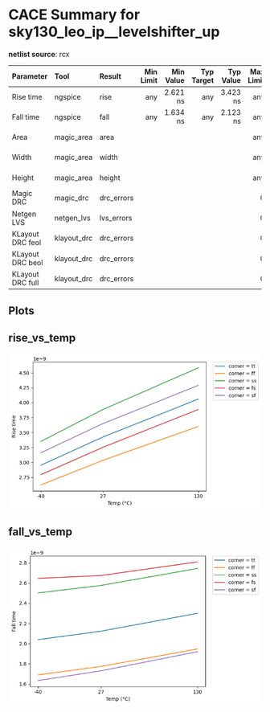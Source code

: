 
# CACE Summary for sky130_leo_ip__levelshifter_up

**netlist source**: rcx

|      Parameter       |         Tool         |     Result      | Min Limit  |  Min Value   | Typ Target |  Typ Value   | Max Limit  |  Max Value   |  Status  |
| :------------------- | :------------------- | :-------------- | ---------: | -----------: | ---------: | -----------: | ---------: | -----------: | :------: |
| Rise time            | ngspice              | rise                 |             any |   2.621 ns |          any |   3.423 ns |          any |   4.582 ns |   Pass ✅    |
| Fall time            | ngspice              | fall                 |             any |   1.634 ns |          any |   2.123 ns |          any |   2.809 ns |   Pass ✅    |
| Area                 | magic_area           | area                 |               ​ |          ​ |            ​ |          ​ |          any | 110.875 µm² |   Pass ✅    |
| Width                | magic_area           | width                |               ​ |          ​ |            ​ |          ​ |          any |  14.325 µm |   Pass ✅    |
| Height               | magic_area           | height               |               ​ |          ​ |            ​ |          ​ |          any |   7.740 µm |   Pass ✅    |
| Magic DRC            | magic_drc            | drc_errors           |               ​ |          ​ |            ​ |          ​ |            0 |          0 |   Pass ✅    |
| Netgen LVS           | netgen_lvs           | lvs_errors           |               ​ |          ​ |            ​ |          ​ |            0 |          0 |   Pass ✅    |
| KLayout DRC feol     | klayout_drc          | drc_errors           |               ​ |          ​ |            ​ |          ​ |            0 |          0 |   Pass ✅    |
| KLayout DRC beol     | klayout_drc          | drc_errors           |               ​ |          ​ |            ​ |          ​ |            0 |          0 |   Pass ✅    |
| KLayout DRC full     | klayout_drc          | drc_errors           |               ​ |          ​ |            ​ |          ​ |            0 |          0 |   Pass ✅    |


## Plots

## rise_vs_temp

![rise_vs_temp](./sky130_leo_ip__levelshifter_up/rcx/rise_vs_temp.png)

## fall_vs_temp

![fall_vs_temp](./sky130_leo_ip__levelshifter_up/rcx/fall_vs_temp.png)
